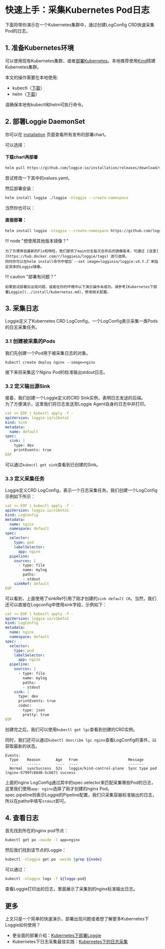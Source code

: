 # 快速上手：采集Kubernetes Pod日志

下面将带你演示在一个Kubernetes集群中，通过创建LogConfig CRD快速采集Pod的日志。

## 1. 准备Kubernetes环境

可以使用现有Kubernetes集群，或者[部署Kubernetes](https://kubernetes.io/zh/docs/tasks/tools/)。本地推荐使用[Kind](https://kind.sigs.k8s.io/)搭建Kubernetes集群。  

本文的操作需要在本地使用:

- kubectl（[下载](https://github.com/kubernetes/kubernetes/tree/master/CHANGELOG)）
- helm（[下载](https://helm.sh/docs/intro/install/)）

请确保本地有kubectl和helm可执行命令。

## 2. 部署Loggie DaemonSet

你可以在 [installation](https://github.com/loggie-io/installation/releases) 页面查看所有发布的部署chart。

可以选择：

#### 下载chart再部署

```bash
helm pull https://github.com/loggie-io/installation/releases/download/v1.2.0/loggie-v1.2.0.tgz && tar xvzf loggie-v1.2.0.tgz
```
尝试修改一下其中的values.yaml。


然后部署安装：

```bash
helm install loggie ./loggie -nloggie --create-namespace
```

当然你也可以：
#### 直接部署：

```bash
helm install loggie -nloggie --create-namespace https://github.com/loggie-io/installation/releases/download/v1.2.0/loggie-v1.2.0.tgz
```

!!! node "想使用其他版本镜像？"

    为了方便体验最新的Fix和特性，我们提供了main分支每次合并后的镜像版本，可通过 [这里](https://hub.docker.com/r/loggieio/loggie/tags) 进行选择。  
    同时你可以在helm install命令中增加`--set image=loggieio/loggie:vX.Y.Z`来指定具体的Loggie镜像。


!!! caution "部署有问题？"

    如果尝试部署后出现问题，或者在你的环境中以下演示操作未成功，请参考[Kubernetes下部署Loggie](../install/kubernetes.md)，修改相关配置。


## 3. 采集日志

Loggie定义了Kubernetes CRD LogConfig，一个LogConfig表示采集一类Pods的日志采集任务。

### 3.1 创建被采集的Pods

我们先创建一个Pod用于被采集日志的对象。
```shell
kubectl create deploy nginx --image=nginx
```
接下来将采集这个Nginx Pod的标准输出stdout日志。  

### 3.2 定义输出源Sink

接着，我们创建一个Loggie定义的CRD Sink实例，表明日志发送的后端。  
为了方便演示，这里我们将日志发送至Loggie Agent自身的日志中并打印。  

```yaml
cat << EOF | kubectl apply -f -
apiVersion: loggie.io/v1beta1
kind: Sink
metadata:
  name: default
spec:
  sink: |
    type: dev
    printEvents: true
EOF
```

可以通过`kubectl get sink`查看到已创建的Sink。

### 3.3 定义采集任务

Loggie定义CRD LogConfig，表示一个日志采集任务。我们创建一个LogConfig示例如下所示：  

```yaml
cat << EOF | kubectl apply -f -
apiVersion: loggie.io/v1beta1
kind: LogConfig
metadata:
  name: nginx
  namespace: default
spec:
  selector:
    type: pod
    labelSelector:
      app: nginx
  pipeline:
    sources: |
      - type: file
        name: mylog
        paths:
        - stdout
    sinkRef: default
EOF
```

可以看到，上面使用了sinkRef引用了刚才创建的`sink default CR`。当然，我们还可以直接在Logconfig中使用sink字段，示例如下：

```yaml
cat << EOF | kubectl apply -f -
apiVersion: loggie.io/v1beta1
kind: LogConfig
metadata:
  name: nginx
  namespace: default
spec:
  selector:
    type: pod
    labelSelector:
      app: nginx
  pipeline:
    sources: |
      - type: file
        name: mylog
        paths:
        - stdout
    sink: |
      type: dev
      printEvents: true
      codec:
        type: json
        pretty: true
EOF
```

创建完之后，我们可以使用`kubectl get lgc`查看到创建的CRD实例。

同时，我们还可以通过`kubectl describe lgc nginx`查看LogConfig的事件，以获取最新的状态。

```
Events:
  Type    Reason       Age   From                       Message
  ----    ------       ----  ----                       -------
  Normal  syncSuccess  52s   loggie/kind-control-plane  Sync type pod [nginx-6799fc88d8-5cb67] success
```

上面的nginx LogConfig通过其中的spec.selector来匹配采集哪些Pod的日志，这里我们使用`app: nginx`选择了刚才创建的nginx Pod。  
spec.pipeline则表示Loggie的Pipeline配置，我们只采集容器标准输出的日志，所以在paths中填写`stdout`即可。  

## 4. 查看日志
首先找到所在的nginx pod节点：
```bash
kubectl get po -owide -l app=nginx
```

然后我们找到该节点的Loggie：
```bash
kubectl -nloggie get po -owide |grep ${node}
```
可以通过：
```bash
kubectl -nloggie logs -f ${logge-pod}
```
查看Loggie打印出的日志，里面展示了采集到的nginx标准输出日志。  

## 更多

上文只是一个简单的快速演示，部署出现问题或者想了解更多Kubernetes下Loggie如何使用？

- 更全面的部署介绍：[Kubernetes下部署Loggie](../install/kubernetes.md)
- Kubernetes下日志采集最佳实践：[Kubernetes下的日志采集](../../user-guide/use-in-kubernetes/collect-container-logs.md)
